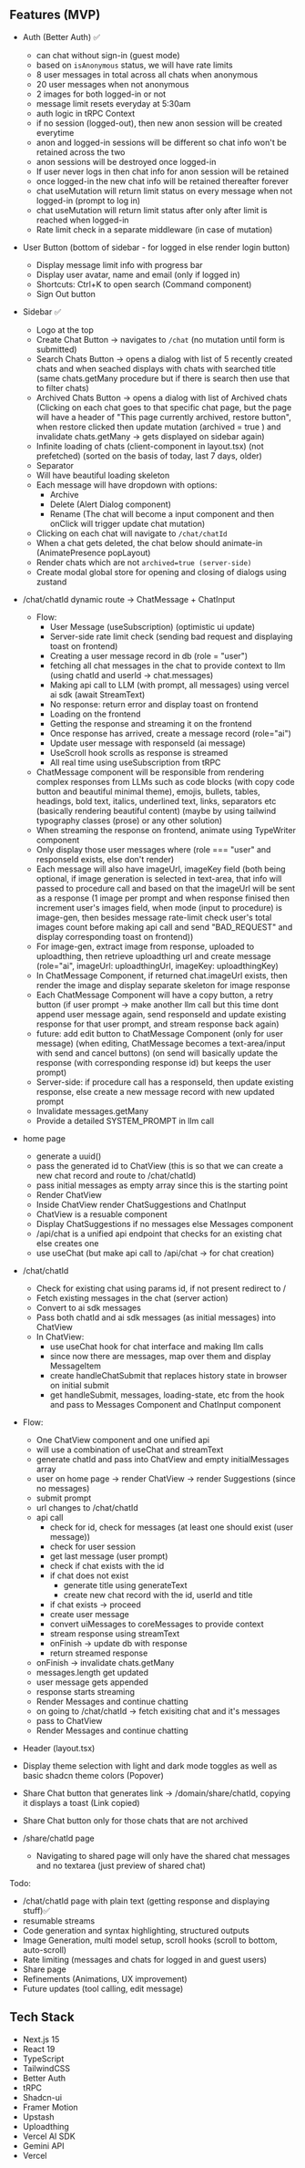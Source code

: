 ## Features (MVP)

- Auth (Better Auth) ✅

  - can chat without sign-in (guest mode)
  - based on `isAnonymous` status, we will have rate limits
  - 8 user messages in total across all chats when anonymous
  - 20 user messages when not anonymous
  - 2 images for both logged-in or not
  - message limit resets everyday at 5:30am
  - auth logic in tRPC Context
  - if no session (logged-out), then new anon session will be created everytime
  - anon and logged-in sessions will be different so chat info won't be retained across the two
  - anon sessions will be destroyed once logged-in
  - If user never logs in then chat info for anon session will be retained
  - once logged-in the new chat info will be retained thereafter forever
  - chat useMutation will return limit status on every message when not logged-in (prompt to log in)
  - chat useMutation will return limit status after only after limit is reached when logged-in
  - Rate limit check in a separate middleware (in case of mutation)

- User Button (bottom of sidebar - for logged in else render login button)

  - Display message limit info with progress bar
  - Display user avatar, name and email (only if logged in)
  - Shortcuts: Ctrl+K to open search (Command component)
  - Sign Out button

- Sidebar ✅

  - Logo at the top
  - Create Chat Button -> navigates to `/chat` (no mutation until form is submitted)
  - Search Chats Button -> opens a dialog with list of 5 recently created chats and when seached displays with chats with searched title
    (same chats.getMany procedure but if there is search then use that to filter chats)
  - Archived Chats Button -> opens a dialog with list of Archived chats (Clicking on each chat goes to that specific chat page, but the page will have a header of "This page currently archived, restore button", when restore clicked then update mutation (archived = true ) and invalidate chats.getMany -> gets displayed on sidebar again)
  - Infinite loading of chats (client-component in layout.tsx) (not prefetched) (sorted on the basis of today, last 7 days, older)
  - Separator
  - Will have beautiful loading skeleton
  - Each message will have dropdown with options:
    - Archive
    - Delete (Alert Dialog component)
    - Rename (The chat will become a input component and then onClick will trigger update chat mutation)
  - Clicking on each chat will navigate to `/chat/chatId`
  - When a chat gets deleted, the chat below should animate-in (AnimatePresence popLayout)
  - Render chats which are not `archived=true (server-side)`
  - Create modal global store for opening and closing of dialogs using zustand

- /chat/chatId dynamic route -> ChatMessage + ChatInput

  - Flow:
    - User Message (useSubscription) (optimistic ui update)
    - Server-side rate limit check (sending bad request and displaying toast on frontend)
    - Creating a user message record in db (role = "user")
    - fetching all chat messages in the chat to provide context to llm (using chatId and userId -> chat.messages)
    - Making api call to LLM (with prompt, all messages) using vercel ai sdk (await StreamText)
    - No response: return error and display toast on frontend
    - Loading on the frontend
    - Getting the response and streaming it on the frontend
    - Once response has arrived, create a message record (role="ai")
    - Update user message with responseId (ai message)
    - UseScroll hook scrolls as response is streamed
    - All real time using useSubscription from tRPC
  - ChatMessage component will be responsible from rendering complex responses from LLMs such as code blocks (with copy code button and beautiful minimal theme), emojis, bullets, tables, headings, bold text, italics, underlined text, links, separators etc (basically rendering beautiful content) (maybe by using tailwind typography classes (prose) or any other solution)
  - When streaming the response on frontend, animate using TypeWriter component
  - Only display those user messages where (role === "user" and responseId exists, else don't render)
  - Each message will also have imageUrl, imageKey field (both being optional, if image generation is selected in text-area, that info will passed to procedure call and based on that the imageUrl will be sent as a response (1 image per prompt and when response finised then increment user's images field, when mode (input to procedure) is image-gen, then besides message rate-limit check user's total images count before making api call and send "BAD_REQUEST" and display corresponding toast on frontend))
  - For image-gen, extract image from response, uploaded to uploadthing, then retrieve uploadthing url and create message (role="ai", imageUrl: uploadthingUrl, imageKey: uploadthingKey)
  - In ChatMessage Component, if returned chat.imageUrl exists, then render the image and display separate skeleton for image response
  - Each ChatMessage Component will have a copy button, a retry button (if user prompt -> make another llm call but this time dont append user message again, send responseId and update existing response for that user prompt, and stream response back again)
  - future: add edit button to ChatMessage Component (only for user message) (when editing, ChatMessage becomes a text-area/input with send and cancel buttons) (on send will basically update the response (with corresponding response id) but keeps the user prompt)
  - Server-side: if procedure call has a responseId, then update existing response, else create a new message record with new updated prompt
  - Invalidate messages.getMany
  - Provide a detailed SYSTEM_PROMPT in llm call

- home page

  - generate a uuid()
  - pass the generated id to ChatView (this is so that we can create a new chat record and route to /chat/chatId)
  - pass initial messages as empty array since this is the starting point
  - Render ChatView
  - Inside ChatView render ChatSuggestions and ChatInput
  - ChatView is a resuable component
  - Display ChatSuggestions if no messages else Messages component
  - /api/chat is a unified api endpoint that checks for an existing chat else creates one
  - use useChat (but make api call to /api/chat -> for chat creation)

- /chat/chatId

  - Check for existing chat using params id, if not present redirect to /
  - Fetch existing messages in the chat (server action)
  - Convert to ai sdk messages
  - Pass both chatId and ai sdk messages (as initial messages) into ChatView
  - In ChatView:
    - use useChat hook for chat interface and making llm calls
    - since now there are messages, map over them and display MessageItem
    - create handleChatSubmit that replaces history state in browser on initial submit
    - get handleSubmit, messages, loading-state, etc from the hook and pass to Messages Component and ChatInput component

- Flow:

  - One ChatView component and one unified api
  - will use a combination of useChat and streamText
  - generate chatId and pass into ChatView and empty initialMessages array
  - user on home page -> render ChatView -> render Suggestions (since no messages)
  - submit prompt
  - url changes to /chat/chatId
  - api call
    - check for id, check for messages (at least one should exist (user message))
    - check for user session
    - get last message (user prompt)
    - check if chat exists with the id
    - if chat does not exist
      - generate title using generateText
      - create new chat record with the id, userId and title
    - if chat exists -> proceed
    - create user message
    - convert uiMessages to coreMessages to provide context
    - stream response using streamText
    - onFinish -> update db with response
    - return streamed response
  - onFinish -> invalidate chats.getMany
  - messages.length get updated
  - user message gets appended
  - response starts streaming
  - Render Messages and continue chatting
  - on going to /chat/chatId -> fetch exisiting chat and it's messages
  - pass to ChatView
  - Render Messages and continue chatting

- Header (layout.tsx)

- Display theme selection with light and dark mode toggles as well as basic shadcn theme colors (Popover)
- Share Chat button that generates link -> /domain/share/chatId, copying it displays a toast (Link copied)
- Share Chat button only for those chats that are not archived
- /share/chatId page
  - Navigating to shared page will only have the shared chat messages and no textarea (just preview of shared chat)

Todo:

- /chat/chatId page with plain text (getting response and displaying stuff)✅
- resumable streams
- Code generation and syntax highlighting, structured outputs
- Image Generation, multi model setup, scroll hooks (scroll to bottom, auto-scroll)
- Rate limiting (messages and chats for logged in and guest users)
- Share page
- Refinements (Animations, UX improvement)
- Future updates (tool calling, edit message)

## Tech Stack

- Next.js 15
- React 19
- TypeScript
- TailwindCSS
- Better Auth
- tRPC
- Shadcn-ui
- Framer Motion
- Upstash
- Uploadthing
- Vercel AI SDK
- Gemini API
- Vercel
